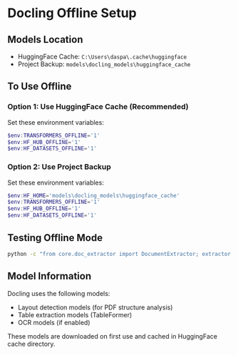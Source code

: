 # Docling Offline Setup

## Models Location
- HuggingFace Cache: `C:\Users\daspa\.cache\huggingface`
- Project Backup: `models\docling_models\huggingface_cache`

## To Use Offline

### Option 1: Use HuggingFace Cache (Recommended)
Set these environment variables:
```powershell
$env:TRANSFORMERS_OFFLINE='1'
$env:HF_HUB_OFFLINE='1'
$env:HF_DATASETS_OFFLINE='1'
```

### Option 2: Use Project Backup
Set these environment variables:
```powershell
$env:HF_HOME='models\docling_models\huggingface_cache'
$env:TRANSFORMERS_OFFLINE='1'
$env:HF_HUB_OFFLINE='1'
$env:HF_DATASETS_OFFLINE='1'
```

## Testing Offline Mode
```bash
python -c "from core.doc_extractor import DocumentExtractor; extractor = DocumentExtractor(); print('Offline mode working!' if extractor.converter else 'Failed')"
```

## Model Information
Docling uses the following models:
- Layout detection models (for PDF structure analysis)
- Table extraction models (TableFormer)
- OCR models (if enabled)

These models are downloaded on first use and cached in HuggingFace cache directory.

